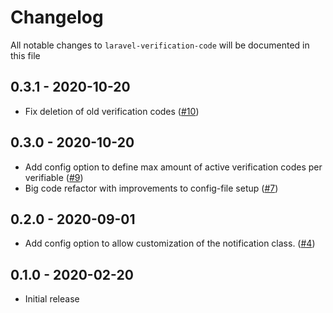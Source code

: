 # Changelog

All notable changes to `laravel-verification-code` will be documented in this file

## 0.3.1 - 2020-10-20

- Fix deletion of old verification codes ([#10](https://github.com/nextapps-be/laravel-verification-code/pull/10))

## 0.3.0 - 2020-10-20

- Add config option to define max amount of active verification codes per verifiable ([#9](https://github.com/nextapps-be/laravel-verification-code/pull/9))
- Big code refactor with improvements to config-file setup ([#7](https://github.com/nextapps-be/laravel-verification-code/pull/7))

## 0.2.0 - 2020-09-01

- Add config option to allow customization of the notification class. ([#4](https://github.com/nextapps-be/laravel-verification-code/pull/4))

## 0.1.0 - 2020-02-20

- Initial release
